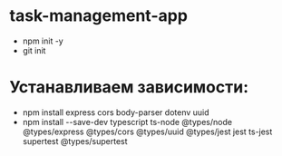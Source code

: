 # task-management-app
- npm init -y
- git init

# Устанавливаем зависимости:
- npm install express cors body-parser dotenv uuid
- npm install --save-dev typescript ts-node @types/node @types/express @types/cors @types/uuid @types/jest jest ts-jest supertest @types/supertest 